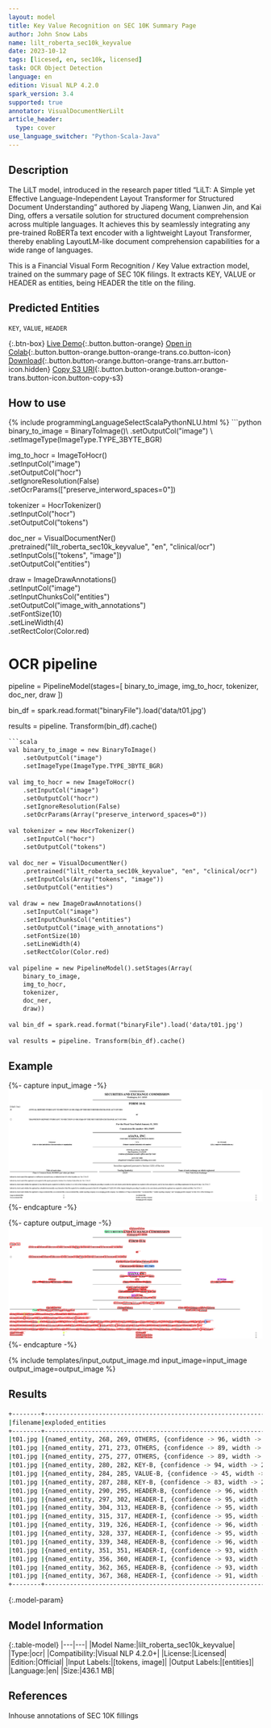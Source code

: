 ```yaml
---
layout: model
title: Key Value Recognition on SEC 10K Summary Page
author: John Snow Labs
name: lilt_roberta_sec10k_keyvalue
date: 2023-10-12
tags: [licesed, en, sec10k, licensed]
task: OCR Object Detection
language: en
edition: Visual NLP 4.2.0
spark_version: 3.4
supported: true
annotator: VisualDocumentNerLilt
article_header:
  type: cover
use_language_switcher: "Python-Scala-Java"
---
```


## Description

The LiLT model, introduced in the research paper titled “LiLT: A Simple yet Effective Language-Independent Layout Transformer for Structured Document Understanding” authored by Jiapeng Wang, Lianwen Jin, and Kai Ding, offers a versatile solution for structured document comprehension across multiple languages. It achieves this by seamlessly integrating any pre-trained RoBERTa text encoder with a lightweight Layout Transformer, thereby enabling LayoutLM-like document comprehension capabilities for a wide range of languages.

This is a Financial Visual Form Recognition / Key Value extraction model, trained on the summary page of SEC 10K filings. It extracts KEY, VALUE or HEADER as entities, being HEADER the title on the filing.

## Predicted Entities

`KEY`, `VALUE`, `HEADER`

{:.btn-box}
[Live Demo](https://demo.johnsnowlabs.com/ocr/VISUAL_DOCUMENT_KEYVALUES_NER_LILT/){:.button.button-orange}
[Open in Colab](https://github.com/JohnSnowLabs/spark-ocr-workshop/blob/master/jupyter/SparkOCRVisualDocumentNer-FormParsing.ipynb){:.button.button-orange.button-orange-trans.co.button-icon}
[Download](https://s3.amazonaws.com/auxdata.johnsnowlabs.com/clinical/ocr/lilt_roberta_sec10k_keyvalue_en_4.2.0_3.4_1697126350522.zip){:.button.button-orange.button-orange-trans.arr.button-icon.hidden}
[Copy S3 URI](s3://auxdata.johnsnowlabs.com/clinical/ocr/lilt_roberta_sec10k_keyvalue_en_4.2.0_3.4_1697126350522.zip){:.button.button-orange.button-orange-trans.button-icon.button-copy-s3}

## How to use



<div class="tabs-box" markdown="1">
{% include programmingLanguageSelectScalaPythonNLU.html %}
```python
binary_to_image = BinaryToImage()\
    .setOutputCol("image") \
    .setImageType(ImageType.TYPE_3BYTE_BGR)

img_to_hocr = ImageToHocr()\
    .setInputCol("image")\
    .setOutputCol("hocr")\
    .setIgnoreResolution(False)\
    .setOcrParams(["preserve_interword_spaces=0"])

tokenizer = HocrTokenizer()\
    .setInputCol("hocr")\
    .setOutputCol("tokens")

doc_ner = VisualDocumentNer()\
    .pretrained("lilt_roberta_sec10k_keyvalue", "en", "clinical/ocr")\
    .setInputCols(["tokens", "image"])\
    .setOutputCol("entities")

draw = ImageDrawAnnotations() \
    .setInputCol("image") \
    .setInputChunksCol("entities") \
    .setOutputCol("image_with_annotations") \
    .setFontSize(10) \
    .setLineWidth(4)\
    .setRectColor(Color.red)

# OCR pipeline
pipeline = PipelineModel(stages=[
    binary_to_image,
    img_to_hocr,
    tokenizer,
    doc_ner,
    draw
])

bin_df = spark.read.format("binaryFile").load('data/t01.jpg')

results = pipeline. Transform(bin_df).cache()
```
```scala
val binary_to_image = new BinaryToImage()
    .setOutputCol("image")
    .setImageType(ImageType.TYPE_3BYTE_BGR)

val img_to_hocr = new ImageToHocr()
    .setInputCol("image")
    .setOutputCol("hocr")
    .setIgnoreResolution(False)
    .setOcrParams(Array("preserve_interword_spaces=0"))

val tokenizer = new HocrTokenizer()
    .setInputCol("hocr")
    .setOutputCol("tokens")

val doc_ner = VisualDocumentNer()
    .pretrained("lilt_roberta_sec10k_keyvalue", "en", "clinical/ocr")
    .setInputCols(Array("tokens", "image"))
    .setOutputCol("entities")

val draw = new ImageDrawAnnotations()
    .setInputCol("image")
    .setInputChunksCol("entities")
    .setOutputCol("image_with_annotations")
    .setFontSize(10)
    .setLineWidth(4)
    .setRectColor(Color.red)

val pipeline = new PipelineModel().setStages(Array(
    binary_to_image,
    img_to_hocr,
    tokenizer,
    doc_ner,
    draw))

val bin_df = spark.read.format("binaryFile").load('data/t01.jpg')

val results = pipeline. Transform(bin_df).cache()

```
</div>

## Example

{%- capture input_image -%}
![Screenshot](/assets/images/examples_ocr/image11.jpg)
{%- endcapture -%}

{%- capture output_image -%}
![Screenshot](/assets/images/examples_ocr/image11_out.png)
{%- endcapture -%}


{% include templates/input_output_image.md
input_image=input_image
output_image=output_image
%}

## Results

```bash
+--------+---------------------------------------------------------------------------------------------------------------------------------------------------------+
|filename|exploded_entities                                                                                                                                        |
+--------+---------------------------------------------------------------------------------------------------------------------------------------------------------+
|t01.jpg |{named_entity, 268, 269, OTHERS, {confidence -> 96, width -> 14, x -> 822, y -> 1101, word -> of, token -> of, height -> 34}, []}                        |
|t01.jpg |{named_entity, 271, 273, OTHERS, {confidence -> 89, width -> 33, x -> 837, y -> 1112, word -> the, token -> the, height -> 13}, []}                      |
|t01.jpg |{named_entity, 275, 277, OTHERS, {confidence -> 89, width -> 30, x -> 874, y -> 1113, word -> Act., token -> act, height -> 12}, []}                     |
|t01.jpg |{named_entity, 280, 282, KEY-B, {confidence -> 94, width -> 26, x -> 910, y -> 1113, word -> Yes, token -> yes, height -> 12}, []}                       |
|t01.jpg |{named_entity, 284, 285, VALUE-B, {confidence -> 45, width -> 13, x -> 944, y -> 1112, word -> LI, token -> li, height -> 13}, []}                       |
|t01.jpg |{named_entity, 287, 288, KEY-B, {confidence -> 83, width -> 22, x -> 963, y -> 1113, word -> No, token -> no, height -> 12}, []}                         |
|t01.jpg |{named_entity, 290, 295, HEADER-B, {confidence -> 96, width -> 89, x -> 1493, y -> 13, word -> UNITED, token -> united, height -> 16}, []}               |
|t01.jpg |{named_entity, 297, 302, HEADER-I, {confidence -> 95, width -> 83, x -> 1590, y -> 13, word -> STATES, token -> states, height -> 16}, []}               |
|t01.jpg |{named_entity, 304, 313, HEADER-B, {confidence -> 95, width -> 221, x -> 1186, y -> 45, word -> SECURITIES, token -> securities, height -> 25}, []}      |
|t01.jpg |{named_entity, 315, 317, HEADER-I, {confidence -> 95, width -> 80, x -> 1415, y -> 45, word -> AND, token -> and, height -> 25}, []}                     |
|t01.jpg |{named_entity, 319, 326, HEADER-I, {confidence -> 96, width -> 212, x -> 1507, y -> 45, word -> EXCHANGE, token -> exchange, height -> 25}, []}          |
|t01.jpg |{named_entity, 328, 337, HEADER-I, {confidence -> 95, width -> 249, x -> 1732, y -> 45, word -> COMMISSION, token -> commission, height -> 25}, []}      |
|t01.jpg |{named_entity, 339, 348, HEADER-B, {confidence -> 96, width -> 125, x -> 1461, y -> 86, word -> Washington,, token -> washington, height -> 21}, []}     |
|t01.jpg |{named_entity, 351, 351, HEADER-I, {confidence -> 93, width -> 43, x -> 1595, y -> 86, word -> D.C., token -> d, height -> 16}, []}                      |
|t01.jpg |{named_entity, 356, 360, HEADER-I, {confidence -> 93, width -> 59, x -> 1646, y -> 86, word -> 20549, token -> 20549, height -> 16}, []}                 |
|t01.jpg |{named_entity, 362, 365, HEADER-B, {confidence -> 93, width -> 112, x -> 1484, y -> 159, word -> FORM, token -> form, height -> 25}, []}                 |
|t01.jpg |{named_entity, 367, 368, HEADER-I, {confidence -> 91, width -> 77, x -> 1609, y -> 159, word -> 10-K, token -> 10, height -> 25}, []}                    |
+--------+---------------------------------------------------------------------------------------------------------------------------------------------------------+
```

{:.model-param}
## Model Information

{:.table-model}
|---|---|
|Model Name:|lilt_roberta_sec10k_keyvalue|
|Type:|ocr|
|Compatibility:|Visual NLP 4.2.0+|
|License:|Licensed|
|Edition:|Official|
|Input Labels:|[tokens, image]|
|Output Labels:|[entities]|
|Language:|en|
|Size:|436.1 MB|

## References

Inhouse annotations of SEC 10K fillings

